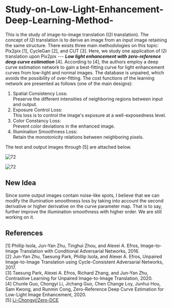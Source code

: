 # Study-on-Low-Light-Enhancement-Deep-Learning-Method-

This is the study of image-to-image translation (I2I translation). The concept of I2I translation is to derive an image from an input image retaining the same structure. There exists three main methodologies on this topic: Pix2pix [1], CycleGan [2], and CUT [3]. Here, we study one application of I2I translation upon Pix2pix --- ***Low light enhancement with zero-reference deep curve estimation*** [4]. According to [4], the authors employ a deep curve estimation network to gain a best-fitting curve for light enhancement curves from low-light and normal images. The database is unpaired, which avoids the possibility of over-fitting. The cost functions of the learning network are presented as follows (one of the main designs):
1. Spatial Consistency Loss:  
Preserve the different intensities of neighboring regions between input and output. 
2. Exposure Control Loss:  
This loss is to control the image's exposure at a well-exposedness level.
3. Color Constancy Loss:  
Prevent color deviations in the enhanced image.
4. Illumination Smoothness Loss:  
Retain the monotonicity relations between neighboring pixels.

The test and output images through [5] are attached below.




![72](https://user-images.githubusercontent.com/108604868/200911039-8d1433ce-2bba-4c32-9780-16d08704c885.jpg)


![72](https://user-images.githubusercontent.com/108604868/200911091-8ab569fb-13de-4700-a869-52e6ba12efc5.jpg)

## New Idea

Since some output images contain noise-like spots, I believe that we can modify the illumination smoothness loss by taking into account the second derivative or higher derivative on the curve parameter map. That is to say, further improve the illumination smoothness with higher order. We are still working on it.


## References
[1] Phillip Isola, Jun-Yan Zhu, Tinghui Zhou, and Alexei A. Efros, Image-to-Image Translation with Conditional Adversarial Networks, 2016.  
[2] Jun-Yan Zhu, Taesung Park, Phillip Isola, and Alexei A. Efros, Unpaired Image-to-Image Translation using Cycle-Consistent Adversarial Networks, 2017.  
[3] Taesung Park, Alexei A. Efros, Richard Zhang, and Jun-Yan Zhu, Contrastive Learning for Unpaired Image-to-Image Translation, 2020.   
[4] Chunle Guo, Chongyi Li, Jichang Guo, Chen Change Loy, Junhui Hou, Sam Kwong, and Runmin Cong, Zero-Reference Deep Curve Estimation for Low-Light Image Enhancement, 2020.        
[5] [Li-Chongyi/Zero-DCE](https://github.com/Li-Chongyi/Zero-DCE)  
